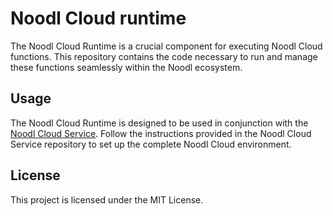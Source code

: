 # Noodl Cloud runtime

The Noodl Cloud Runtime is a crucial component for executing Noodl Cloud functions.
This repository contains the code necessary to run and manage these functions seamlessly within the Noodl ecosystem.

## Usage

The Noodl Cloud Runtime is designed to be used in conjunction with the [Noodl Cloud Service](https://github.com/noodlapp/noodl-cloudservice).
Follow the instructions provided in the Noodl Cloud Service repository to set up the complete Noodl Cloud environment.

## License

This project is licensed under the MIT License.
